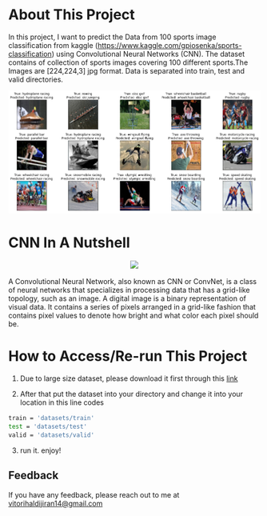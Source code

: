 
# About This Project

In this project, I want to predict the Data from 100 sports image classification from
kaggle (https://www.kaggle.com/gpiosenka/sports-classification) using 
Convolutional Neural Networks (CNN). The dataset contains of collection 
of sports images covering 100 different sports.The Images are 
[224,224,3] jpg format. 
Data is separated into train, test and valid directories.

![picture](images_documentation/result.png)

# CNN In A Nutshell
<p align="center">
  <img src="https://miro.medium.com/max/790/1*1VJDP6qDY9-ExTuQVEOlVg.gif"/>
</p>

A Convolutional Neural Network, also known as CNN or ConvNet, is a class of neural networks that specializes in processing data that has a grid-like topology, such as an image. A digital image is a binary representation of visual data. It contains a series of pixels arranged in a grid-like fashion that contains pixel values to denote how bright and what color each pixel should be.

# How to Access/Re-run This Project

1. Due to large size dataset, please download it first through this [link](https://www.kaggle.com/gpiosenka/sports-classification)

2. After that put the dataset into your directory and change it into your location in this line codes   
```bash
train = 'datasets/train'
test = 'datasets/test'
valid = 'datasets/valid'
```

3. run it. enjoy!


## Feedback

If you have any feedback, please reach out to me at vitorihaldijiran14@gmail.com


